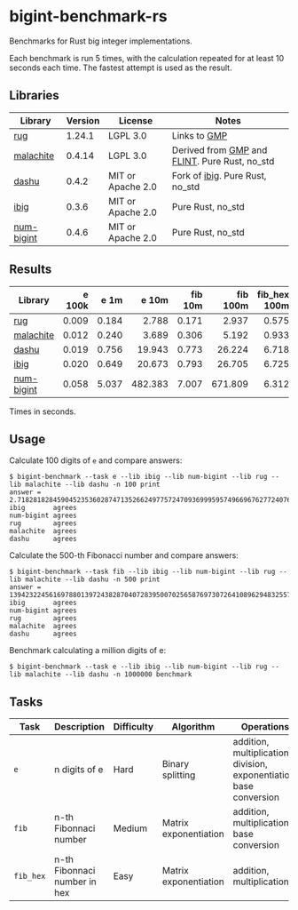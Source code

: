 # bigint-benchmark-rs

Benchmarks for Rust big integer implementations.

Each benchmark is run 5 times, with the calculation repeated for at least 10 seconds each time.
The fastest attempt is used as the result.

## Libraries

| Library                                           | Version | License           | Notes                                                                                    |
|---------------------------------------------------|---------|-------------------|------------------------------------------------------------------------------------------|
| [rug](https://crates.io/crates/rug)               | 1.24.1  | LGPL 3.0          | Links to [GMP](https://gmplib.org/)                                                      |
| [malachite](https://crates.io/crates/malachite)   | 0.4.14  | LGPL 3.0          | Derived from [GMP](https://gmplib.org) and [FLINT](https://www.flintlib.org/). Pure Rust, no_std |
| [dashu](https://crates.io/crates/dashu)           | 0.4.2   | MIT or Apache 2.0 | Fork of [ibig](https://crates.io/crates/ibig). Pure Rust, no_std                         |
| [ibig](https://crates.io/crates/ibig)             | 0.3.6   | MIT or Apache 2.0 | Pure Rust, no_std                                                                        |
| [num-bigint](https://crates.io/crates/num-bigint) | 0.4.6   | MIT or Apache 2.0 | Pure Rust, no_std                                                                        |


## Results

| Library                                           | e 100k |  e 1m |   e 10m | fib 10m | fib 100m | fib_hex 100m |
|---------------------------------------------------|-------:|------:|--------:|--------:|---------:|-------------:|
| [rug](https://crates.io/crates/rug)               |  0.009 | 0.184 |   2.788 |   0.171 |    2.937 |        0.575 |
| [malachite](https://crates.io/crates/malachite)   |  0.012 | 0.240 |   3.689 |   0.306 |    5.192 |        0.933 |
| [dashu](https://crates.io/crates/dashu)           |  0.019 | 0.756 |  19.943 |   0.773 |   26.224 |        6.718 |
| [ibig](https://crates.io/crates/ibig)             |  0.020 | 0.649 |  20.673 |   0.793 |   26.705 |        6.725 |
| [num-bigint](https://crates.io/crates/num-bigint) |  0.058 | 5.037 | 482.383 |   7.007 |  671.809 |        6.312 |

Times in seconds.

## Usage

Calculate 100 digits of `e` and compare answers:
```
$ bigint-benchmark --task e --lib ibig --lib num-bigint --lib rug --lib malachite --lib dashu -n 100 print                                             
answer = 2.718281828459045235360287471352662497757247093699959574966967627724076630353547594571382178525166427
ibig       agrees
num-bigint agrees
rug        agrees
malachite  agrees
dashu      agrees
```

Calculate the 500-th Fibonacci number and compare answers:
```
$ bigint-benchmark --task fib --lib ibig --lib num-bigint --lib rug --lib malachite --lib dashu -n 500 print                                            
answer = 139423224561697880139724382870407283950070256587697307264108962948325571622863290691557658876222521294125
ibig       agrees
num-bigint agrees
rug        agrees
malachite  agrees
dashu      agrees
```

Benchmark calculating a million digits of e:
```
$ bigint-benchmark --task e --lib ibig --lib num-bigint --lib rug --lib malachite --lib dashu -n 1000000 benchmark
```

## Tasks

| Task      | Description                  | Difficulty | Algorithm             | Operations                                                          |
|-----------|------------------------------|------------|-----------------------|---------------------------------------------------------------------|
| `e`       | n digits of e                | Hard       | Binary splitting      | addition, multiplication, division, exponentiation, base conversion |
| `fib`     | n-th Fibonnaci number        | Medium     | Matrix exponentiation | addition, multiplication, base conversion                           |
| `fib_hex` | n-th Fibonnaci number in hex | Easy       | Matrix exponentiation | addition, multiplication                                            |
